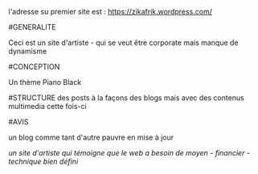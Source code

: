 l'adresse su premier site est :
https://zikafrik.wordpress.com/

#GENERALITE

Ceci est un site d'artiste - qui se veut être corporate mais 
manque de dynamisme

#CONCEPTION 

Un thème
  Piano Black


#STRUCTURE
des posts à la façons des blogs
mais avec des contenus multimedia cette fois-ci

#AVIS

un blog comme tant d'autre 
pauvre en mise à jour

*un site d'artiste qui témoigne que le web a besoin de moyen - financier - technique bien défini*

